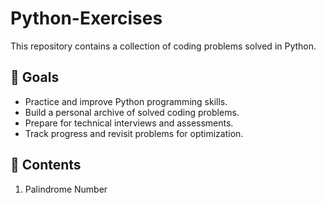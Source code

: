 # Python-Exercises
This repository contains a collection of coding problems solved in Python.

## 🎯 Goals
- Practice and improve Python programming skills.
- Build a personal archive of solved coding problems.
- Prepare for technical interviews and assessments.
- Track progress and revisit problems for optimization.

## 📁 Contents
1. Palindrome Number 
